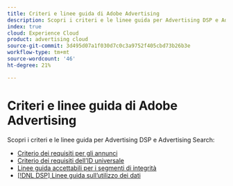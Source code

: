 ```yaml
---
title: Criteri e linee guida di Adobe Advertising
description: Scopri i criteri e le linee guida per Advertising DSP e Advertising Search.
index: true
cloud: Experience Cloud
product: advertising cloud
source-git-commit: 3d495d07a1f030d7c0c3a9752f405cbd73b26b3e
workflow-type: tm+mt
source-wordcount: '46'
ht-degree: 21%

---
```


# Criteri e linee guida di Adobe Advertising

Scopri i criteri e le linee guida per Advertising DSP e Advertising Search:

+ [Criterio dei requisiti per gli annunci](/help/policies/ad-requirements-policy.md)
+ [Criterio dei requisiti dell’ID universale](/help/policies/universal-id-policy.md)
+ [Linee guida accettabili per i segmenti di integrità](/help/policies/health-segment-guidelines.md)
+ [[!DNL DSP] Linee guida sull’utilizzo dei dati](/help/policies/data-usage-guidelines.md)
